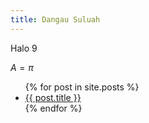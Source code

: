 ```yaml
---
title: Dangau Suluah
---
```

Halo 9

$A = \pi$

<ul>
  {% for post in site.posts %}
    <li>
      <a href="{{ post.url }}">{{ post.title }}</a>
    </li>
  {% endfor %}
</ul>
